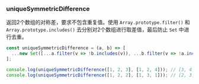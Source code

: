 ### uniqueSymmetricDifference

返回2个数组的对称差，要求不包含重复值。使用 `Array.prototype.filter()` 和 `Array.prototype.includes()` 去分别对2个数组进行取差值，最后防止 `Set` 中进行去重。

```js
const uniqueSymmetricDifference = (a, b) => [
  ...new Set([...a.filter(v => !b.includes(v)), ...b.filter(v => !a.includes(v))])
];
```

```js
console.log(uniqueSymmetricDifference([1, 2, 3], [1, 2, 4])); // [3, 4]
console.log(uniqueSymmetricDifference([1, 2, 2], [1, 3, 1])); // [2, 3]
```